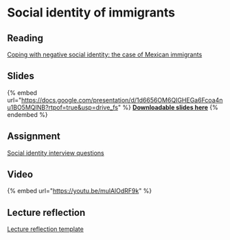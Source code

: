 # Social identity of immigrants

## Reading

[Coping with negative social identity: the case of Mexican immigrants](https://drive.google.com/file/d/1DW-ZE2nhPIEB4sVPSvJHh8CgZ4G8aiX7/view?usp=sharing)

## Slides

{% embed url="https://docs.google.com/presentation/d/1d6656OM6QIGHEGa6Fcoa4nu1BO5MQINB?rtpof=true&usp=drive_fs" %}
[**Downloadable slides here**](https://docs.google.com/presentation/d/1d6656OM6QIGHEGa6Fcoa4nu1BO5MQINB?rtpof=true\&usp=drive_fs)
{% endembed %}

## Assignment

[Social identity interview questions](https://docs.google.com/document/d/1d8WSRPcJ4jmiZo6MVi7WMOMiXF-X_1uC?rtpof=true\&usp=drive_fs)

## Video

{% embed url="https://youtu.be/mulAlOdRF9k" %}

## Lecture reflection

[Lecture reflection template](https://docs.google.com/document/d/11CxZEPCwYDv2BDDogLdPPtMnqBnxM8nF?rtpof=true\&usp=drive_fs)
